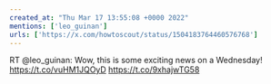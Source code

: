 ```yaml
---
created_at: "Thu Mar 17 13:55:08 +0000 2022"
mentions: ['leo_guinan']
urls: ['https://x.com/howtoscout/status/1504183764460576768']
---
```


RT @leo_guinan: Wow, this is some exciting news on a Wednesday! https://t.co/vuHM1JQOyD https://t.co/9xhajwTG58